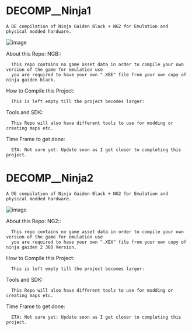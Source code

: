 # DECOMP__Ninja1
    A DE compilation of Ninja Gaiden Black + NG2 for Emulation and physical modded hardware.
  ![image](https://i.ibb.co/tDmH4hB/Ninja.png)
  
  About this Repo: NGB::
  
      This repo contains no game asset data in order to compile your own version of the game for emulation use
      you are required to have your own ".XBE" file from your own copy of ninja gaiden black.
      
      
  How to Compile this Project:
  
      This is left empty till the project becomes larger:
      
      
  Tools and SDK:
  
      This Repo will also have different tools to use for modding or creating maps etc.
      
  Time Frame to get done:
  
      ETA: Not sure yet: Update soon as I get closer to completing this project.
      
  # DECOMP__Ninja2
    A DE compilation of Ninja Gaiden Black + NG2 for Emulation and physical modded hardware.
  ![image](https://i.ibb.co/M1vxSDd/249121.png)
  
  About this Repo: NG2::
  
      This repo contains no game asset data in order to compile your own version of the game for emulation use
      you are required to have your own ".XEX" file from your own copy of ninja gaiden 2 360 Version.
      
      
  How to Compile this Project:
  
      This is left empty till the project becomes larger:
      
      
  Tools and SDK:
  
      This Repo will also have different tools to use for modding or creating maps etc.
      
  Time Frame to get done:
  
      ETA: Not sure yet: Update soon as I get closer to completing this project.
